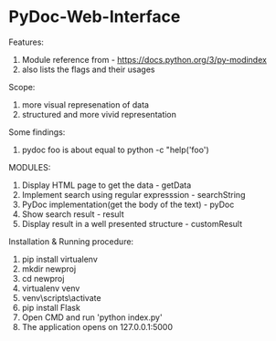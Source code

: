 # PyDoc-Web-Interface
Features:
1. Module reference from - https://docs.python.org/3/py-modindex
2. also lists the flags and their usages

Scope:
1. more visual represenation of data
2. structured and more vivid representation



Some findings:
1. pydoc foo is about equal to python -c "help('foo')

MODULES:
1. Display HTML page to get the data - getData
2. Implement search using regular expresssion - searchString
3. PyDoc implementation(get the body of the text) - pyDoc
4. Show search result - result
5. Display result in a well presented structure - customResult

Installation & Running procedure:
1. pip install virtualenv
2. mkdir newproj
3. cd newproj
4. virtualenv venv
5. venv\scripts\activate
6. pip install Flask
7. Open CMD and run 'python index.py'
8. The application opens on 127.0.0.1:5000
